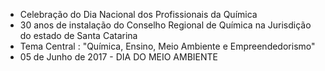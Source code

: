 - Celebração do Dia Nacional dos Profissionais da Química
- 30 anos de instalação do Conselho Regional de Química na Jurisdição do estado de Santa Catarina
- Tema Central : "Química, Ensino, Meio Ambiente e Empreendedorismo"
- 05 de Junho de 2017 - DIA DO MEIO AMBIENTE